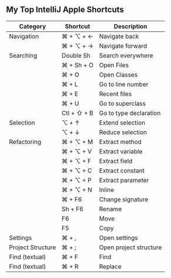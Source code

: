 ## My Top IntelliJ Apple Shortcuts

| Category          | Shortcut     | Description            |
|-------------------|--------------|------------------------|
| Navigation        | ⌘ + ⌥ + ←    | Navigate back          |
|                   | ⌘ + ⌥ + →    | Navigate forward       |
| Searching         | Double Sh    | Search everywhere      |
|                   | ⌘ + Sh + O   | Open Files             |
|                   | ⌘ + O        | Open Classes           |
|                   | ⌘ + L        | Go to line number      |
|                   | ⌘ + E        | Recent files           |
|                   | ⌘ + U        | Go to superclass       |
|                   | Ctl + ⇧ + B  | Go to type declaration |
| Selection         | ⌥ + ↑        | Extend selection       |
|                   | ⌥ + ↓        | Reduce selection       |
| Refactoring       | ⌘ + ⌥ + M    | Extract method         |
|                   | ⌘ + ⌥ + V    | Extract variable       |
|                   | ⌘ + ⌥ + F    | Extract field          |
|                   | ⌘ + ⌥ + C    | Extract constant       |
|                   | ⌘ + ⌥ + P    | Extract parameter      |
|                   | ⌘ + ⌥ + N    | Inline                 |
|                   | ⌘ + F6       | Change signature       |
|                   | Sh + F6      | Rename                 |
|                   | F6           | Move                   |
|                   | F5           | Copy                   |
| Settings          | ⌘ + ,        | Open settings          |
| Project Structure | ⌘ + ;        | Open project structure |
| Find (textual)    | ⌘ + F        | Find                   |
| Find (textual)    | ⌘ + R        | Replace                |